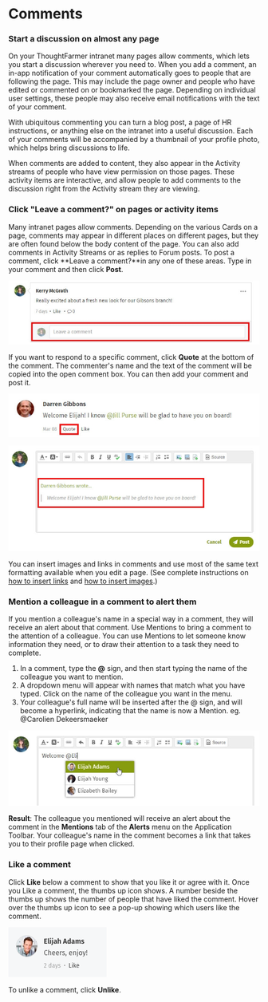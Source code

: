 # Comments

### Start a discussion on almost any page

On your ThoughtFarmer intranet many pages allow comments, which lets you start a discussion wherever you need to. When you add a comment, an in-app notification of your comment automatically goes to people that are following the page. This may include the page owner and people who have edited or commented on or bookmarked the page. Depending on individual user settings, these people may also receive email notifications with the text of your comment.  
  
With ubiquitous commenting you can turn a blog post, a page of HR instructions, or anything else on the intranet into a useful discussion. Each of your comments will be accompanied by a thumbnail of your profile photo, which helps bring discussions to life.  
  
When comments are added to content, they also appear in the Activity streams of people who have view permission on those pages. These activity items are interactive, and allow people to add comments to the discussion right from the Activity stream they are viewing.

### Click "Leave a comment?" on pages or activity items

Many intranet pages allow comments. Depending on the various Cards on a page, comments may appear in different places on different pages, but they are often found below the body content of the page. You can also add comments in Activity Streams or as replies to Forum posts. To post a comment, click **Leave a comment?**in any one of these areas. Type in your comment and then click **Post**.

![](../../../.gitbook/assets/1%20%2891%29.jpg)

If you want to respond to a specific comment, click **Quote** at the bottom of the comment. The commenter's name and the text of the comment will be copied into the open comment box. You can then add your comment and post it.  


![](../../../.gitbook/assets/2%20%2835%29.jpg)

![](../../../.gitbook/assets/3%20%2835%29.jpg)



You can insert images and links in comments and use most of the same text formatting available when you edit a page. \(See complete instructions on [how to insert links](../../edit-page-contents/insert-links/) and [how to insert images](../../edit-page-contents/insert-images.md).\)

### Mention a colleague in a comment to alert them

If you mention a colleague's name in a special way in a comment, they will receive an alert about that comment. Use Mentions to bring a comment to the attention of a colleague. You can use Mentions to let someone know information they need, or to draw their attention to a task they need to complete.

1. In a comment, type the **@** sign, and then start typing the name of the colleague you want to mention.
2. A dropdown menu will appear with names that match what you have typed. Click on the name of the colleague you want in the menu.
3. Your colleague's full name will be inserted after the @ sign, and will become a hyperlink, indicating that the name is now a Mention. eg. @Carolien Dekeersmaeker

![](../../../.gitbook/assets/4%20%2828%29.jpg)

**Result**: The colleague you mentioned will receive an alert about the comment in the **Mentions** tab of the **Alerts** menu on the Application Toolbar. Your colleague's name in the comment becomes a link that takes you to their profile page when clicked.

### Like a comment

Click **Like** below a comment to show that you like it or agree with it. Once you Like a comment, the thumbs up icon shows. A number beside the thumbs up shows the number of people that have liked the comment. Hover over the thumbs up icon to see a pop-up showing which users like the comment.  


![](../../../.gitbook/assets/5%20%282%29.png)

To unlike a comment, click **Unlike**.

